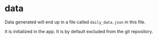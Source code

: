 # data

Data generated will end up in a file called `daily_data.json` in this file.

It is initialized in the app. It is by default excluded from the git repository.
